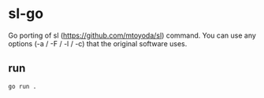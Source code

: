 # sl-go

Go porting of sl (https://github.com/mtoyoda/sl) command. You can use any options (-a / -F / -l / -c) that the original software uses.

## run

```bash
go run .
```